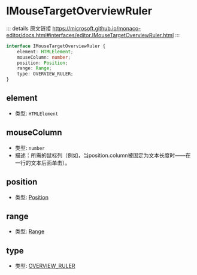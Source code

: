 # IMouseTargetOverviewRuler
        
::: details 原文链接
https://microsoft.github.io/monaco-editor/docs.html#interfaces/editor.IMouseTargetOverviewRuler.html
:::

```ts
interface IMouseTargetOverviewRuler {
    element: HTMLElement;
    mouseColumn: number;
    position: Position;
    range: Range;
    type: OVERVIEW_RULER;
}
```

## element
- 类型: `HTMLElement`
## mouseColumn
- 类型: `number`
- 描述：所需的鼠标列（例如，当position.column被固定为文本长度时——在一行的文本后面单击）。
## position
- 类型: [Position](/api/Position.md)
## range
- 类型: [Range](/api/Range.md)
## type
- 类型: [OVERVIEW_RULER](/api/editor/MouseTargetType.md#overview-ruler)
